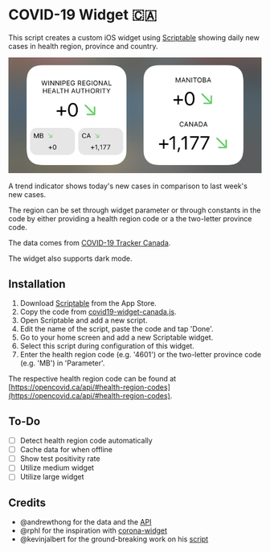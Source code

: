 # COVID-19 Widget 🇨🇦

This script creates a custom iOS widget using [Scriptable](https://scriptable.app) showing daily new cases in health region, province and country.

![alt text](img/widget.jpg "Widget")

A trend indicator shows today's new cases in comparison to last week's new cases.

The region can be set through widget parameter or through constants in the code by either providing a health region code or a the two-letter province code.

The data comes from [COVID-19 Tracker Canada](https://covid19tracker.ca).

The widget also supports dark mode.

## Installation

1. Download [Scriptable](https://apps.apple.com/de/app/scriptable/id1405459188) from the App Store.
1. Copy the code from [covid19-widget-canada.js](covid19-widget-canada.js).
1. Open Scriptable and add a new script.
1. Edit the name of the script, paste the code and tap 'Done'.
1. Go to your home screen and add a new Scriptable widget.
1. Select this script during configuration of this widget.
1. Enter the health region code (e.g. '4601') or the two-letter province code (e.g. 'MB') in 'Parameter'.

The respective health region code can be found at [https://opencovid.ca/api/#health-region-codes](https://opencovid.ca/api/#health-region-codes).

## To-Do

- [ ] Detect health region code automatically
- [ ] Cache data for when offline
- [ ] Show test positivity rate
- [ ] Utilize medium widget
- [ ] Utilize large widget

## Credits

* @andrewthong for the data and the [API](https://github.com/andrewthong/covid19tracker-api)
* @rphl for the inspiration with [corona-widget](https://github.com/rphl/corona-widget)
* @kevinjalbert for the ground-breaking work on his [script](https://gist.github.com/kevinjalbert/275590b53f8d6b06c5703fad549099f9)
